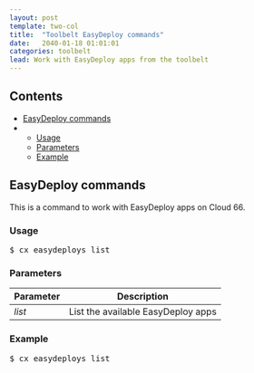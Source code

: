 ```yaml
---
layout: post
template: two-col
title:  "Toolbelt EasyDeploy commands"
date:   2040-01-18 01:01:01
categories: toolbelt
lead: Work with EasyDeploy apps from the toolbelt
---
```


<h2>Contents</h2>
<ul class="page-toc">
<li><a href="#redeploy">EasyDeploy commands</a></li>
    <li>
        <ul>
            <li><a href="#usage-redeploy">Usage</a></li>
            <li><a href="#params-redeploy">Parameters</a></li>            
            <li><a href="#example-redeploy">Example</a></li>
        </ul>
    </li>   
</ul>

<h2 id="redeploy">EasyDeploy commands</h2>

This is a command to work with EasyDeploy apps on Cloud 66.

<h3 id="usage-redeploy">Usage</h3>

<pre class="prettyprint">
$ cx easydeploys list
</pre>

<h3 id="params-redeploy">Parameters</h3>
<table class='table table-bordered table-striped table-small'>
    <thead>
        <tr>
            <th align="center">Parameter</th>
            <th align="center">Description</th>
        </tr>
    </thead>
    <tbody>
        <tr>
            <td><i>list</i></td>
            <td>List the available EasyDeploy apps</td>
        </tr>
    </tbody>
</table>

<h3 id="example-redeploy">Example</h3>

<pre class="prettyprint">
$ cx easydeploys list
</pre>
